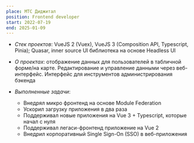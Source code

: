 ```yaml
---
place: МТС Диджитал
position: Frontend developer
start: 2022-07-19
end: 2025-01-09
---
```


- _Стек проектов_: VueJS 2 (Vuex), VueJS 3 (Composition API, Typescript, Pinia); Quasar, inner source UI библиотека на основе Headless UI

- _О проектах_: отображение данных для пользователей в табличной форме/на карте. Редактирование и управление данными через веб-интерфейс. Интерфейс для инструментов администрирования бэкенда

- _Выполненные задачи_:
  - Внедрял микро фронтенд на основе Module Federation
  - Ускорил загрузку приложения в два раза
  - Поддерживал новые приложения на Vue 3 + Typescript, которые начал с нуля
  - Поддерживал легаси-фронтенд приложение на Vue 2
  - Внедрил корпоративный Single Sign-On (SSO) в веб-приложения

